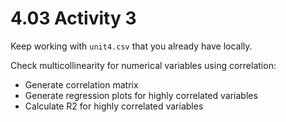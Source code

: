# 4.03 Activity 3

Keep working with `unit4.csv` that you already have locally.

Check multicollinearity for numerical variables using correlation:

- Generate correlation matrix
- Generate regression plots for highly correlated variables
- Calculate R2 for highly correlated variables
